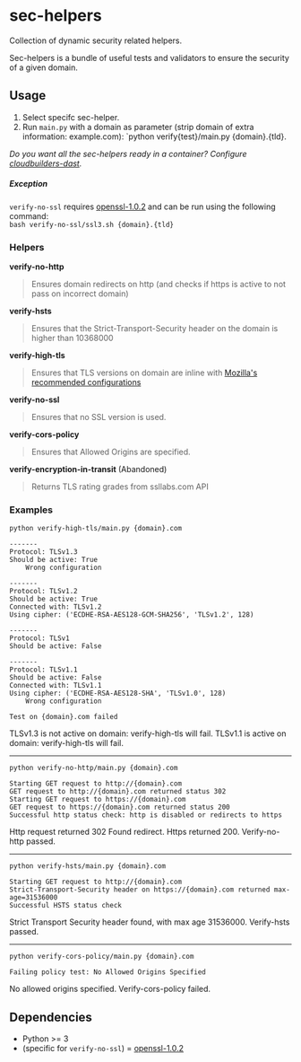# sec-helpers
Collection of dynamic security related helpers.

Sec-helpers is a bundle of useful tests and validators to ensure the security of a given domain.

## Usage
1. Select specifc sec-helper.
2. Run `main.py` with a domain as parameter (strip domain of extra information: example.com): `python verify{test}/main.py {domain}.{tld}.

_Do you want all the sec-helpers ready in a container? Configure [cloudbuilders-dast](https://github.com/vwt-digital/cloudbuilder-dast)._

##### Exception
`verify-no-ssl` requires [openssl-1.0.2](https://www.openssl.org/source/old/1.0.2/openssl-1.0.2k.tar.gz) and can be run using the following command: <br>
`bash verify-no-ssl/ssl3.sh {domain}.{tld}`

### Helpers
**verify-no-http**
> Ensures domain redirects on http (and checks if https is active to not pass on incorrect domain)

**verify-hsts**
> Ensures that the Strict-Transport-Security header on the domain is higher than 10368000

**verify-high-tls**
> Ensures that TLS versions on domain are inline with [Mozilla's recommended configurations](https://wiki.mozilla.org/Security/Server_Side_TLS)

**verify-no-ssl**
> Ensures that no SSL version is used.

**verify-cors-policy**
> Ensures that Allowed Origins are specified.

**verify-encryption-in-transit** (Abandoned)
> Returns TLS rating grades from ssllabs.com API

### Examples
`python verify-high-tls/main.py {domain}.com`
```
-------
Protocol: TLSv1.3
Should be active: True
	Wrong configuration

-------
Protocol: TLSv1.2
Should be active: True
Connected with: TLSv1.2
Using cipher: ('ECDHE-RSA-AES128-GCM-SHA256', 'TLSv1.2', 128)

-------
Protocol: TLSv1
Should be active: False

-------
Protocol: TLSv1.1
Should be active: False
Connected with: TLSv1.1
Using cipher: ('ECDHE-RSA-AES128-SHA', 'TLSv1.0', 128)
	Wrong configuration

Test on {domain}.com failed
```
TLSv1.3 is not active on domain: verify-high-tls will fail.
TLSv1.1 is active on domain: verify-high-tls will fail.
__________

`python verify-no-http/main.py {domain}.com`
```
Starting GET request to http://{domain}.com
GET request to http://{domain}.com returned status 302
Starting GET request to https://{domain}.com
GET request to https://{domain}.com returned status 200
Successful http status check: http is disabled or redirects to https
```
Http request returned 302 Found redirect. Https returned 200. Verify-no-http passed.
__________

`python verify-hsts/main.py {domain}.com`
```
Starting GET request to http://{domain}.com
Strict-Transport-Security header on https://{domain}.com returned max-age=31536000
Successful HSTS status check
```
Strict Transport Security header found, with max age 31536000. Verify-hsts passed.
__________

`python verify-cors-policy/main.py {domain}.com`
```
Failing policy test: No Allowed Origins Specified
```
No allowed origins specified. Verify-cors-policy failed.

## Dependencies
* Python >= 3
* (specific for `verify-no-ssl`) = [openssl-1.0.2](https://www.openssl.org/source/old/1.0.2/openssl-1.0.2k.tar.gz)
